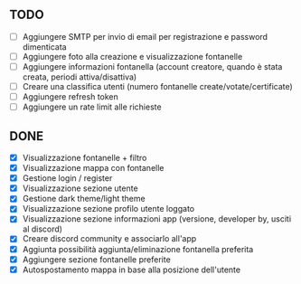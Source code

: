 ## TODO

- [ ] Aggiungere SMTP per invio di email per registrazione e password dimenticata
- [ ] Aggiungere foto alla creazione e visualizzazione fontanelle
- [ ] Aggiungere informazioni fontanella (account creatore, quando è stata creata, periodi attiva/disattiva)
- [ ] Creare una classifica utenti (numero fontanelle create/votate/certificate)
- [ ] Aggiungere refresh token
- [ ] Aggiungere un rate limit alle richieste

## DONE

- [x] Visualizzazione fontanelle + filtro
- [x] Visualizzazione mappa con fontanelle
- [x] Gestione login / register
- [x] Visualizzazione sezione utente
- [x] Gestione dark theme/light theme
- [x] Visualizzazione sezione profilo utente loggato
- [x] Visualizzazione sezione informazioni app (versione, developer by, usciti al discord)
- [x] Creare discord community e associarlo all'app
- [x] Aggiunta possibilità aggiunta/eliminazione fontanella preferita
- [x] Aggiungere sezione fontanelle preferite
- [X] Autospostamento mappa in base alla posizione dell'utente
